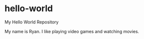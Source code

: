 hello-world
===========

My Hello World Repository

My name is Ryan. I like playing video games and watching movies.
